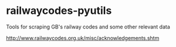 # railwaycodes-pyutils
Tools for scraping GB's railway codes and some other relevant data

http://www.railwaycodes.org.uk/misc/acknowledgements.shtm
